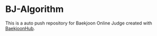 # BJ-Algorithm
This is a auto push repository for Baekjoon Online Judge created with [BaekjoonHub](https://github.com/BaekjoonHub/BaekjoonHub).
